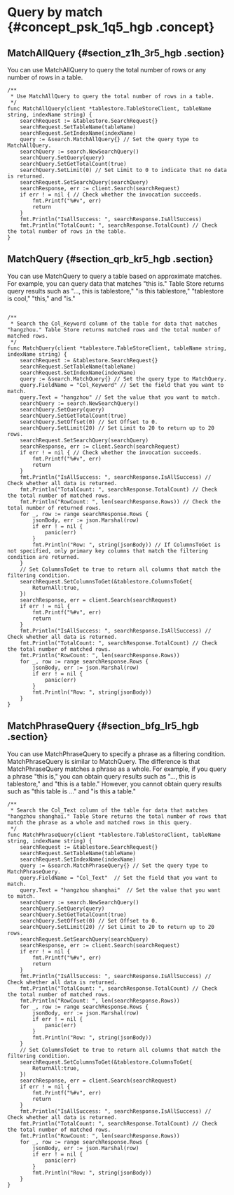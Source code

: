 # Query by match {#concept_psk_1q5_hgb .concept}

## MatchAllQuery {#section_z1h_3r5_hgb .section}

You can use MatchAllQuery to query the total number of rows or any number of rows in a table.

```
/**
 * Use MatchAllQuery to query the total number of rows in a table.
 */
func MatchAllQuery(client *tablestore.TableStoreClient, tableName string, indexName string) {
	searchRequest := &tablestore.SearchRequest{}
	searchRequest.SetTableName(tableName)
	searchRequest.SetIndexName(indexName)
	query := &search.MatchAllQuery{} // Set the query type to MatchAllQuery.
	searchQuery := search.NewSearchQuery()
	searchQuery.SetQuery(query) 
	searchQuery.SetGetTotalCount(true) 
	searchQuery.SetLimit(0) // Set Limit to 0 to indicate that no data is returned.
	searchRequest.SetSearchQuery(searchQuery)
	searchResponse, err := client.Search(searchRequest)
	if err ! = nil { // Check whether the invocation succeeds.
		fmt.Printf("%#v", err) 
		return
	}
	fmt.Println("IsAllSuccess: ", searchResponse.IsAllSuccess)
	fmt.Println("TotalCount: ", searchResponse.TotalCount) // Check the total number of rows in the table.
}
```

## MatchQuery {#section_qrb_kr5_hgb .section}

You can use MatchQuery to query a table based on approximate matches. For example, you can query data that matches "this is." Table Store returns query results such as "..., this is tablestore," "is this tablestore," "tablestore is cool," "this," and "is."

```

/**
 * Search the Col_Keyword column of the table for data that matches "hangzhou." Table Store returns matched rows and the total number of matched rows.
 */
func MatchQuery(client *tablestore.TableStoreClient, tableName string, indexName string) {
	searchRequest := &tablestore.SearchRequest{}
	searchRequest.SetTableName(tableName)
	searchRequest.SetIndexName(indexName)
	query := &search.MatchQuery{} // Set the query type to MatchQuery.
	query.FieldName = "Col_Keyword" // Set the field that you want to match.
	query.Text = "hangzhou" // Set the value that you want to match.
	searchQuery := search.NewSearchQuery()
	searchQuery.SetQuery(query)
	searchQuery.SetGetTotalCount(true) 
	searchQuery.SetOffset(0) // Set Offset to 0.
	searchQuery.SetLimit(20) // Set Limit to 20 to return up to 20 rows.
	searchRequest.SetSearchQuery(searchQuery)
	searchResponse, err := client.Search(searchRequest)
	if err ! = nil { // Check whether the invocation succeeds.
		fmt.Printf("%#v", err)
		return
	}
	fmt.Println("IsAllSuccess: ", searchResponse.IsAllSuccess) // Check whether all data is returned.
	fmt.Println("TotalCount: ", searchResponse.TotalCount) // Check the total number of matched rows.
	fmt.Println("RowCount: ", len(searchResponse.Rows)) // Check the total number of returned rows.
	for _, row := range searchResponse.Rows {
		jsonBody, err := json.Marshal(row)
		if err ! = nil {
			panic(err)
		}
		fmt.Println("Row: ", string(jsonBody)) // If ColumnsToGet is not specified, only primary key columns that match the filtering condition are returned.
	}
	// Set ColumnsToGet to true to return all columns that match the filtering condition.
	searchRequest.SetColumnsToGet(&tablestore.ColumnsToGet{
		ReturnAll:true,
	})
	searchResponse, err = client.Search(searchRequest)
	if err ! = nil {
		fmt.Printf("%#v", err)
		return
	}
	fmt.Println("IsAllSuccess: ", searchResponse.IsAllSuccess) // Check whether all data is returned.
	fmt.Println("TotalCount: ", searchResponse.TotalCount) // Check the total number of matched rows.
	fmt.Println("RowCount: ", len(searchResponse.Rows))
	for _, row := range searchResponse.Rows {
		jsonBody, err := json.Marshal(row)
		if err ! = nil {
			panic(err)
		}
		fmt.Println("Row: ", string(jsonBody))
	}
}
```

## MatchPhraseQuery {#section_bfg_lr5_hgb .section}

You can use MatchPhraseQuery to specify a phrase as a filtering condition. MatchPhraseQuery is similar to MatchQuery. The difference is that MatchPhraseQuery matches a phrase as a whole. For example, if you query a phrase "this is," you can obtain query results such as "..., this is tablestore," and "this is a table." However, you cannot obtain query results such as "this table is ..." and "is this a table."

```
/**
 * Search the Col_Text column of the table for data that matches "hangzhou shanghai." Table Store returns the total number of rows that match the phrase as a whole and matched rows in this query.
 */
func MatchPhraseQuery(client *tablestore.TableStoreClient, tableName string, indexName string) {
	searchRequest := &tablestore.SearchRequest{}
	searchRequest.SetTableName(tableName)
	searchRequest.SetIndexName(indexName)
	query := &search.MatchPhraseQuery{} // Set the query type to MatchPhraseQuery.
	query.FieldName = "Col_Text"  // Set the field that you want to match.
	query.Text = "hangzhou shanghai"  // Set the value that you want to match.
	searchQuery := search.NewSearchQuery()
	searchQuery.SetQuery(query)
	searchQuery.SetGetTotalCount(true) 
	searchQuery.SetOffset(0) // Set Offset to 0.
	searchQuery.SetLimit(20) // Set Limit to 20 to return up to 20 rows.
	searchRequest.SetSearchQuery(searchQuery)
	searchResponse, err := client.Search(searchRequest)
	if err ! = nil {
		fmt.Printf("%#v", err)
		return
	}
	fmt.Println("IsAllSuccess: ", searchResponse.IsAllSuccess) // Check whether all data is returned.
	fmt.Println("TotalCount: ", searchResponse.TotalCount) // Check the total number of matched rows.
	fmt.Println("RowCount: ", len(searchResponse.Rows))
	for _, row := range searchResponse.Rows {
		jsonBody, err := json.Marshal(row)
		if err ! = nil {
			panic(err)
		}
		fmt.Println("Row: ", string(jsonBody))
	}
	// Set ColumnsToGet to true to return all columns that match the filtering condition.
	searchRequest.SetColumnsToGet(&tablestore.ColumnsToGet{
		ReturnAll:true,
	})
	searchResponse, err = client.Search(searchRequest)
	if err ! = nil {
		fmt.Printf("%#v", err)
		return
	}
	fmt.Println("IsAllSuccess: ", searchResponse.IsAllSuccess) // Check whether all data is returned.
	fmt.Println("TotalCount: ", searchResponse.TotalCount) // Check the total number of matched rows.
	fmt.Println("RowCount: ", len(searchResponse.Rows))
	for _, row := range searchResponse.Rows {
		jsonBody, err := json.Marshal(row)
		if err ! = nil {
			panic(err)
		}
		fmt.Println("Row: ", string(jsonBody))
	}
}
```

